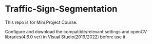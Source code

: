 # Traffic-Sign-Segmentation
This repo is for Mini Project Course. 

Configure and download the compatible/relevant settings and openCV libraries(4.6.0 ver) in Visual Studio(2019/2022) before use it.
